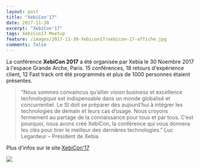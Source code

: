 ```yaml
---
layout: post
title: "XebiCon'17"
date: 2017-11-30
excerpt: "XebiCon'17"
tags: XebiCon17 Meetup
feature: /images/2017-11-30-Xebicon17/xebicon-17-affiche.jpg
comments: false
---
```


La conférence **XebiCon 2017** a été organisée par Xebia le 30 Noembre 2017 à l'espace Grande Arche, Paris.
15 conférences, 18 retours d'expérience client, 12 Fast track ont été programmés et plus de 1000 personnes étaient présentes.

> “Nous sommes convaincus qu’allier vision business et excellence technologique est indispensable dans un monde globalisé et concurrentiel. Le SI doit se préparer dès aujourd’hui à intégrer les technologies de demain et leurs cas d’usage. Nous croyons fermement au partage de la connaissance pour tous et par tous. C’est pourquoi, nous avons créé XebiCon, la conférence qui vous donnera les clés pour tirer le meilleur des dernières technologies.”
Luc Legardeur – Président de Xebia

Plus d'infos sur le site [XebiCon'17](http://xebicon.fr/)

<img src="{{ site.url }}/images/2017-11-30-Xebicon17/xebicon-17-description.jpg">
